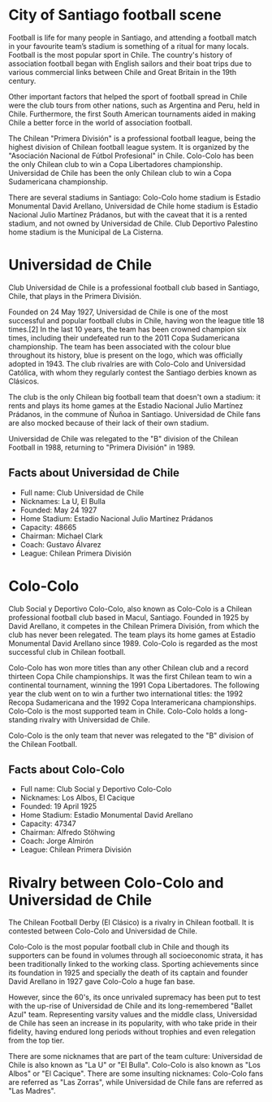 # City of Santiago football scene
Football is life for many people in Santiago, and attending a football match in your favourite team’s stadium is something of a ritual for many locals. Football is the most popular sport in Chile. The country's history of association football began with English sailors and their boat trips due to various commercial links between Chile and Great Britain in the 19th century.

Other important factors that helped the sport of football spread in Chile were the club tours from other nations, such as Argentina and Peru, held in Chile. Furthermore, the first South American tournaments aided in making Chile a better force in the world of association football. 

The Chilean "Primera División" is a professional football league, being the highest division of Chilean football league system. It is organized by the "Asociación Nacional de Fútbol Profesional" in Chile. Colo-Colo has been the only Chilean club to win a Copa Libertadores championship. Universidad de Chile has been the only Chilean club to win a Copa Sudamericana championship.

There are several stadiums in Santiago: Colo-Colo home stadium is Estadio Monumental David Arellano, Universidad de Chile home stadium is Estadio Nacional Julio Martínez Prádanos, but with the caveat that it is a rented stadium, and not owned by Universidad de Chile. Club Deportivo Palestino home stadium is the Municipal de La Cisterna.

# Universidad de Chile
Club Universidad de Chile is a professional football club based in Santiago, Chile, that plays in the Primera División.

Founded on 24 May 1927, Universidad de Chile is one of the most successful and popular football clubs in Chile, having won the league title 18 times.[2] In the last 10 years, the team has been crowned champion six times, including their undefeated run to the 2011 Copa Sudamericana championship. The team has been associated with the colour blue throughout its history, blue is present on the logo, which was officially adopted in 1943. The club rivalries are with Colo-Colo and Universidad Católica, with whom they regularly contest the Santiago derbies known as Clásicos.

The club is the only Chilean big football team that doesn't own a stadium: it rents and plays its home games at the Estadio Nacional Julio Martínez Prádanos, in the commune of Ñuñoa in Santiago. Universidad de Chile fans are also mocked because of their lack of their own stadium.

Universidad de Chile was relegated to the "B" division of the Chilean Football in 1988, returning to "Primera División" in 1989. 

## Facts about Universidad de Chile
* Full name: Club Universidad de Chile
* Nicknames: La U, El Bulla
* Founded: May 24 1927
* Home Stadium: Estadio Nacional Julio Martínez Prádanos
* Capacity: 48665
* Chairman: Michael Clark
* Coach: Gustavo Álvarez
* League: Chilean Primera División

# Colo-Colo
Club Social y Deportivo Colo-Colo, also known as Colo-Colo is a Chilean professional football club based in Macul, Santiago. Founded in 1925 by David Arellano, it competes in the Chilean Primera División, from which the club has never been relegated. The team plays its home games at Estadio Monumental David Arellano since 1989. Colo-Colo is regarded as the most successful club in Chilean football.

Colo-Colo has won more titles than any other Chilean club and a record thirteen Copa Chile championships. It was the first Chilean team to win a continental tournament, winning the 1991 Copa Libertadores. The following year the club went on to win a further two international titles: the 1992 Recopa Sudamericana and the 1992 Copa Interamericana championships. Colo-Colo is the most supported team in Chile. Colo-Colo holds a long-standing rivalry with Universidad de Chile.

Colo-Colo is the only team that never was relegated to the "B" division of the Chilean Football.

## Facts about Colo-Colo
* Full name: Club Social y Deportivo Colo-Colo
* Nicknames: Los Albos, El Cacique
* Founded: 19 April 1925
* Home Stadium: Estadio Monumental David Arellano
* Capacity: 47347
* Chairman: Alfredo Stöhwing
* Coach: Jorge Almirón
* League: Chilean Primera División

# Rivalry between Colo-Colo and Universidad de Chile
The Chilean Football Derby (El Clásico) is a rivalry in Chilean football. It is contested between Colo-Colo and Universidad de Chile.

Colo-Colo is the most popular football club in Chile and though its supporters can be found in volumes through all socioeconomic strata, it has been traditionally linked to the working class. Sporting achievements since its foundation in 1925 and specially the death of its captain and founder David Arellano in 1927 gave Colo-Colo a huge fan base.

However, since the 60's, its once unrivaled supremacy has been put to test with the up-rise of Universidad de Chile and its long-remembered "Ballet Azul" team. Representing varsity values and the middle class, Universidad de Chile has seen an increase in its popularity, with who take pride in their fidelity, having endured long periods without trophies and even relegation from the top tier.

There are some nicknames that are part of the team culture: Universidad de Chile is also known as "La U" or "El Bulla". Colo-Colo is also known as "Los Albos" or "El Cacique". There are some insulting nicknames: Colo-Colo fans are referred as "Las Zorras", while Universidad de Chile fans are referred as "Las Madres".
